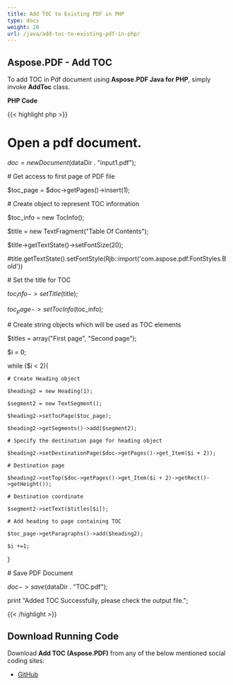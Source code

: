 ```yaml
---
title: Add TOC to Existing PDF in PHP
type: docs
weight: 20
url: /java/add-toc-to-existing-pdf-in-php/
---
```


## **Aspose.PDF - Add TOC**
To add TOC in Pdf document using **Aspose.PDF Java for PHP**, simply invoke **AddToc** class.

**PHP Code**

{{< highlight php >}}

 # Open a pdf document.

$doc = new Document($dataDir . "input1.pdf");

\# Get access to first page of PDF file

$toc_page = $doc->getPages()->insert(1);

\# Create object to represent TOC information

$toc_info = new TocInfo();

$title = new TextFragment("Table Of Contents");

$title->getTextState()->setFontSize(20);

#title.getTextState().setFontStyle(Rjb::import('com.aspose.pdf.FontStyles.Bold'))

\# Set the title for TOC

$toc_info->setTitle($title);

$toc_page->setTocInfo($toc_info);

\# Create string objects which will be used as TOC elements

$titles = array("First page", "Second page");

$i = 0;

while ($i < 2){

    # Create Heading object

    $heading2 = new Heading(1);

    $segment2 = new TextSegment();

    $heading2->setTocPage($toc_page);

    $heading2->getSegments()->add($segment2);

    # Specify the destination page for heading object

    $heading2->setDestinationPage($doc->getPages()->get_Item($i + 2));

    # Destination page

    $heading2->setTop($doc->getPages()->get_Item($i + 2)->getRect()->getHeight());

    # Destination coordinate

    $segment2->setText($titles[$i]);

    # Add heading to page containing TOC

    $toc_page->getParagraphs()->add($heading2);

    $i +=1;

}

\# Save PDF Document

$doc->save($dataDir . "TOC.pdf");

print "Added TOC Successfully, please check the output file.";


{{< /highlight >}}
## **Download Running Code**
Download **Add TOC (Aspose.PDF)** from any of the below mentioned social coding sites:

- [GitHub](https://github.com/aspose-pdf/Aspose.PDF-for-Java/blob/master/Plugins/Aspose_Pdf_Java_for_PHP/src/Aspose/Pdf/WorkingWithDocumentObject/AddToc.php)
